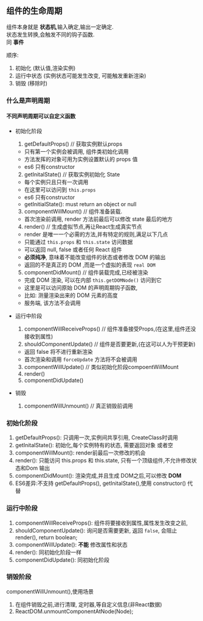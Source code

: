 ## 组件的生命周期

组件本身就是 **状态机**,输入确定,输出一定确定.  
状态发生转换,会触发不同的钩子函数.  
同 __事件__  

顺序:
1. 初始化 (默认值,渲染实例)
2. 运行中状态 (实例状态可能发生改变, 可能触发重新渲染)
3. 销毁 (移除时)


### 什么是声明周期

#### 不同声明周期可以自定义函数

- 初始化阶段
  1. getDefaultProps()    // 获取实例默认props
    - 只有第一个实例会被调用, 组件类初始化调用
    - 方法发挥的对象可用为实例设置默认的 props 值
    - es6 只有constructor
	2. getInitalState()     // 获取实例初始化 State
    - 每个实例只且只有一次调用
    - 在这里可以访问到  `this.props`
    - es6 只有constructor
    - getInitialState(): must return an object or null
	3. componentWillMount() // 组件准备装载.
    - 首次渲染前调用, render 方法前最后可以修改 state 最后的地方
	4. render()             // 生成虚拟节点,再让React生成真实节点
    - render 是唯一一个必需的方法,并有特定的规则,满足以下几点
    - 只能通过 `this.props` 和 `this.state` 访问数据
    - 可以返回 null, false 或者任何 React 组件
    - **必须纯净**, 意味着不能改变组件的状态或者修改 DOM 的输出
    - 返回的不是真正的 DOM ,而是一个虚拟的表现 `real DOM`
	5. componentDidMount()  // 组件装载完成,已经被渲染
    - 完成 DOM 渲染, 可以在内部 `this.getDOMNode()` 访问到它
    - 这里是可以访问原始 DOM 的声明周期钩子函数,
    - 比如: 测量渲染出来的 DOM 元素的高度
    - 服务端, 该方法不会调用

- 运行中阶段
	1. componentWillReceiveProps() // 组件准备接受Props,(在这里,组件还没接收到属性)
	2. shouldComponentUpdate()      // 组件是否要更新,(在这可以人为干预更新)
    - 返回 false 将不进行重新渲染
    - 首次渲染和调用 `forceUpdate` 方法将不会被调用
	3. componentWillUpdate()        // 类似初始化阶段compoentWillMount
	4. render()
	5. componentDidUpdate()

- 销毁
	1. componentWillUnmount()   // 真正销毁前调用

### 初始化阶段

1. getDefaultProps(): 只调用一次,实例间共享引用, CreateClass时调用
2. getInitalState(): 初始化,每个实例特有的状态, 需要返回对象 或者空
3. componentWillMount(): render前最后一次修改的机会
4. render(): 只能访问 this.props 和 this.state, 只有一个顶级组件,不允许修改状态和Dom 输出
5. componentDidMount(): 渲染完成,并且生成 DOM之后,可以修改 **DOM**
6. ES6差异:不支持  getDefaultProps(), getInitalState(),使用 constructor() 代替

### 运行中阶段

1. componentWillReceiveProps(): 组件将要接收到属性,属性发生改变之前,
2. shouldComponentUpdate(): 询问是否需要更新, 返回 `false`, 会阻止 render(), return boolean;
3. componentWillUpdate(): __不能__ 修改属性和状态
4. render(): 同初始化阶段一样
5. componentDidUpdate(): 同初始化阶段

### 销毁阶段
componentWillUnmount(),使用场景
1. 在组件销毁之前,进行清理, 定时器,等自定义信息(非React数据)
2. ReactDOM.unmountComponentAtNode(Node);
